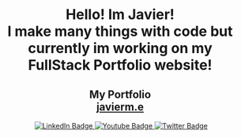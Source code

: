 <div align="center">
  <h1> Hello! Im Javier!<br>I make many things with code but currently im working on my FullStack Portfolio website!</h1>
</div>

<div align="center">
      <h2><b>My Portfolio</b><br><a href="https://javierm.me">javierm.e</a></h2>
</div>

<div align="center">
    <img src="https://komarev.com/ghpvc/?username=mexicanminion&style=flat-square&color=green" alt=""/>
  <a href="https://www.linkedin.com/in/javier-moncada-7a6111213/">
    <img src="https://img.shields.io/badge/LinkedIn-blue?style=for-the-badge&logo=linkedin&logoColor=white" alt="LinkedIn Badge"/>
  </a>
  <a href="https://www.youtube.com/mexicanminion">
    <img src="https://img.shields.io/badge/YouTube-red?style=for-the-badge&logo=youtube&logoColor=white" alt="Youtube Badge"/>
  </a>
  <a href="https://twitter.com/mexminion">
    <img src="https://img.shields.io/badge/Twitter-blue?style=for-the-badge&logo=twitter&logoColor=white" alt="Twitter Badge"/>
  </a>
</div>

